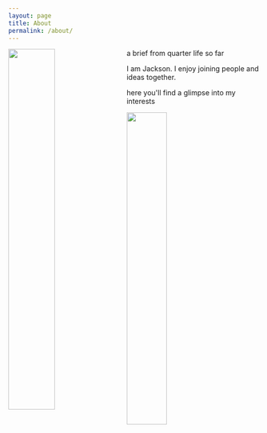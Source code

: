 ```yaml
---
layout: page
title: About
permalink: /about/
---
```


<img style="float: left; margin: 0px 20px 20px 0px;" src="{{site.imgurl}}/Screen Shot 2020-06-29 at 5.54.24 PM.png" width="43%" />

a brief from quarter life so far

I am Jackson. I enjoy joining people and ideas together. 

here you'll find a glimpse into my interests

<img style="float: center; margin: 0px 15px 15px 0px;" src="{{site.imgurl}}/signature.png" width="40%" />
